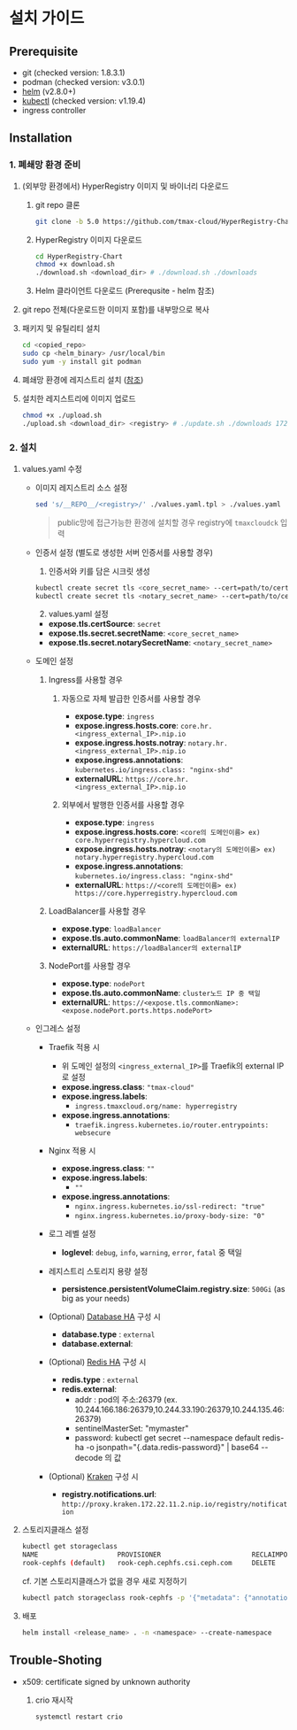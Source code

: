 # 설치 가이드

## Prerequisite

- git (checked version: 1.8.3.1)
- podman (checked version: v3.0.1)
- [helm](https://helm.sh/docs/intro/install/) (v2.8.0+)
- [kubectl](https://kubernetes.io/ko/docs/tasks/tools/install-kubectl-linux/) (checked version: v1.19.4)
- ingress controller

## Installation

### 1. 폐쇄망 환경 준비

1. (외부망 환경에서) HyperRegistry 이미지 및 바이너리 다운로드

   1. git repo 클론
      ```bash
      git clone -b 5.0 https://github.com/tmax-cloud/HyperRegistry-Chart
      ```
   2. HyperRegistry 이미지 다운로드
      ```bash
      cd HyperRegistry-Chart
      chmod +x download.sh
      ./download.sh <download_dir> # ./download.sh ./downloads
      ```
   3. Helm 클라이언트 다운로드 (Prerequsite - helm 참조)

2. git repo 전체(다운로드한 이미지 포함)를 내부망으로 복사

3. 패키지 및 유틸리티 설치
   
   ```bash
   cd <copied_repo>
   sudo cp <helm_binary> /usr/local/bin
   sudo yum -y install git podman
   ```

4. 폐쇄망 환경에 레지스트리 설치 ([참조](https://github.com/tmax-cloud/install-registry/tree/5.0))

5. 설치한 레지스트리에 이미지 업로드

   ```bash
   chmod +x ./upload.sh
   ./upload.sh <download_dir> <registry> # ./update.sh ./downloads 172.22.11.2:5000
   ```

### 2. 설치

1. values.yaml 수정
   
   - 이미지 레지스트리 소스 설정
     
      ```bash
      sed 's/__REPO__/<registry>/' ./values.yaml.tpl > ./values.yaml
      ```
        > public망에 접근가능한 환경에 설치할 경우 registry에 `tmaxcloudck` 입력

   - 인증서 설정 (별도로 생성한 서버 인증서를 사용할 경우)

       1. 인증서와 키를 담은 시크릿 생성
      ```bash
      kubectl create secret tls <core_secret_name> --cert=path/to/cert/core_cert_file --key=path/to/key/core_key_file
      kubectl create secret tls <notary_secret_name> --cert=path/to/cert/notary_cert_file --key=path/to/key/notary_key_file
      ```

       2. values.yaml 설정
       - **expose.tls.certSource**: `secret`
       - **expose.tls.secret.secretName**: `<core_secret_name>`
       - **expose.tls.secret.notarySecretName**: `<notary_secret_name>`
   
   - 도메인 설정

       1. Ingress를 사용할 경우
          1. 자동으로 자체 발급한 인증서를 사용할 경우 
             - **expose.type**: `ingress`
             - **expose.ingress.hosts.core**: `core.hr.<ingress_external_IP>.nip.io`
             - **expose.ingress.hosts.notray**: `notary.hr.<ingress_external_IP>.nip.io`
             - **expose.ingress.annotations**: `kubernetes.io/ingress.class: "nginx-shd"`
             - **externalURL**: `https://core.hr.<ingress_external_IP>.nip.io`
           
          2. 외부에서 발행한 인증서를 사용할 경우
             - **expose.type**: `ingress`
             - **expose.ingress.hosts.core**: `<core의 도메인이름> ex) core.hyperregistry.hypercloud.com`
             - **expose.ingress.hosts.notray**: `<notary의 도메인이름> ex) notary.hyperregistry.hypercloud.com`
             - **expose.ingress.annotations**: `kubernetes.io/ingress.class: "nginx-shd"`
             - **externalURL**: `https://<core의 도메인이름> ex) https://core.hyperregistry.hypercloud.com`
           
       2. LoadBalancer를 사용할 경우
          - **expose.type**: `loadBalancer`
          - **expose.tls.auto.commonName**: `loadBalancer의 externalIP`
          - **externalURL**: `https://loadBalancer의 externalIP`

       3. NodePort를 사용할 경우
          - **expose.type**: `nodePort`
          - **expose.tls.auto.commonName**: `cluster노드 IP 중 택일`
          - **externalURL**: `https://<expose.tls.commonName>:<expose.nodePort.ports.https.nodePort>`

   - 인그레스 설정 
       
     - Traefik 적용 시
      
       - 위 도메인 설정의 `<ingress_external_IP>`를 Traefik의 external IP로 설정
       - **expose.ingress.class**: `"tmax-cloud"`
       - **expose.ingress.labels**:
         - `ingress.tmaxcloud.org/name: hyperregistry`
       - **expose.ingress.annotations**: 
         - `traefik.ingress.kubernetes.io/router.entrypoints: websecure`

     - Nginx 적용 시

         - **expose.ingress.class**: `""`
         - **expose.ingress.labels**:
           - `""`
         - **expose.ingress.annotations**:
           - `nginx.ingress.kubernetes.io/ssl-redirect: "true"`
           - `nginx.ingress.kubernetes.io/proxy-body-size: "0"`

     - 로그 레벨 설정
       - **loglevel**: `debug`, `info`, `warning`, `error`, `fatal` 중 택일

     - 레지스트리 스토리지 용량 설정
       - **persistence.persistentVolumeClaim.registry.size**: `500Gi` (as big as your needs)
     
     - (Optional) [Database HA](https://github.com/tmax-cloud/HyperRegistry-Chart/blob/5.0/docs/postgres.md) 구성 시
       - **database.type** : `external`
       - **database.external**: 

     - (Optional) [Redis HA](https://github.com/tmax-cloud/HyperRegistry-Chart/blob/5.0/docs/redis.md) 구성 시
       - **redis.type** : `external`
       - **redis.external**: 
         - addr : pod의 주소:26379 (ex. 10.244.166.186:26379,10.244.33.190:26379,10.244.135.46:26379)
         - sentinelMasterSet: "mymaster"
         - password: kubectl get secret --namespace default redis-ha -o jsonpath="{.data.redis-password}" | base64 --decode 의 값

     - (Optional) [Kraken](https://github.com/tmax-cloud/HyperRegistry-Chart/blob/5.0/docs/kraken.md) 구성 시
       - **registry.notifications.url**: `http://proxy.kraken.172.22.11.2.nip.io/registry/notification`

3. 스토리지클래스 설정

   ```bash
   kubectl get storageclass
   NAME                    PROVISIONER                       RECLAIMPOLICY      VOLUMEBINDINGMODE   ALLOWVOLUMEEXPANSION   AGE              AGE
   rook-cephfs (default)   rook-ceph.cephfs.csi.ceph.com     DELETE             Immediate           true                   1d
   ```

   cf. 기본 스토리지클래스가 없을 경우 새로 지정하기

   ```bash
   kubectl patch storageclass rook-cephfs -p '{"metadata": {"annotations":{"storageclass.kubernetes.io/is-default-class":"true"}}}'
   ```

4. 배포

   ```bash
   helm install <release_name> . -n <namespace> --create-namespace
   ```

## Trouble-Shoting

- x509: certificate signed by unknown authority

  1.  crio 재시작

      ```bash
      systemctl restart crio
      ```
